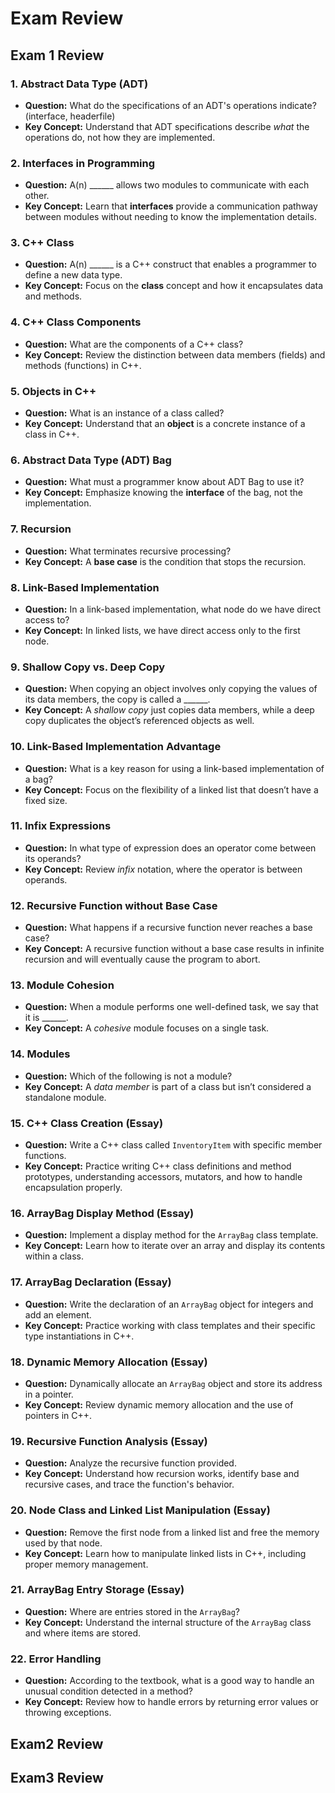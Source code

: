 # Exam Review

## **Exam 1 Review** 

### 1. **Abstract Data Type (ADT)**
   - **Question:** What do the specifications of an ADT's operations indicate? (interface, headerfile)
   - **Key Concept:** Understand that ADT specifications describe *what* the operations do, not how they are implemented.

### 2. **Interfaces in Programming**
   - **Question:** A(n) ______ allows two modules to communicate with each other.
   - **Key Concept:** Learn that **interfaces** provide a communication pathway between modules without needing to know the implementation details.

### 3. **C++ Class**
   - **Question:** A(n) ______ is a C++ construct that enables a programmer to define a new data type.
   - **Key Concept:** Focus on the **class** concept and how it encapsulates data and methods.

### 4. **C++ Class Components**
   - **Question:** What are the components of a C++ class?
   - **Key Concept:** Review the distinction between data members (fields) and methods (functions) in C++.

### 5. **Objects in C++**
   - **Question:** What is an instance of a class called?
   - **Key Concept:** Understand that an **object** is a concrete instance of a class in C++.

### 6. **Abstract Data Type (ADT) Bag**
   - **Question:** What must a programmer know about ADT Bag to use it?
   - **Key Concept:** Emphasize knowing the **interface** of the bag, not the implementation.

### 7. **Recursion**
   - **Question:** What terminates recursive processing?
   - **Key Concept:** A **base case** is the condition that stops the recursion.

### 8. **Link-Based Implementation**
   - **Question:** In a link-based implementation, what node do we have direct access to?
   - **Key Concept:** In linked lists, we have direct access only to the first node.

### 9. **Shallow Copy vs. Deep Copy**
   - **Question:** When copying an object involves only copying the values of its data members, the copy is called a ______.
   - **Key Concept:** A *shallow copy* just copies data members, while a deep copy duplicates the object’s referenced objects as well.

### 10. **Link-Based Implementation Advantage**
   - **Question:** What is a key reason for using a link-based implementation of a bag?
   - **Key Concept:** Focus on the flexibility of a linked list that doesn’t have a fixed size.

### 11. **Infix Expressions**
   - **Question:** In what type of expression does an operator come between its operands?
   - **Key Concept:** Review *infix* notation, where the operator is between operands.

### 12. **Recursive Function without Base Case**
   - **Question:** What happens if a recursive function never reaches a base case?
   - **Key Concept:** A recursive function without a base case results in infinite recursion and will eventually cause the program to abort.

### 13. **Module Cohesion**
   - **Question:** When a module performs one well-defined task, we say that it is ______.
   - **Key Concept:** A *cohesive* module focuses on a single task.

### 14. **Modules**
   - **Question:** Which of the following is not a module?
   - **Key Concept:** A *data member* is part of a class but isn’t considered a standalone module.

### 15. **C++ Class Creation (Essay)**
   - **Question:** Write a C++ class called `InventoryItem` with specific member functions.
   - **Key Concept:** Practice writing C++ class definitions and method prototypes, understanding accessors, mutators, and how to handle encapsulation properly.

### 16. **ArrayBag Display Method (Essay)**
   - **Question:** Implement a display method for the `ArrayBag` class template.
   - **Key Concept:** Learn how to iterate over an array and display its contents within a class.

### 17. **ArrayBag Declaration (Essay)**
   - **Question:** Write the declaration of an `ArrayBag` object for integers and add an element.
   - **Key Concept:** Practice working with class templates and their specific type instantiations in C++.

### 18. **Dynamic Memory Allocation (Essay)**
   - **Question:** Dynamically allocate an `ArrayBag` object and store its address in a pointer.
   - **Key Concept:** Review dynamic memory allocation and the use of pointers in C++.

### 19. **Recursive Function Analysis (Essay)**
   - **Question:** Analyze the recursive function provided.
   - **Key Concept:** Understand how recursion works, identify base and recursive cases, and trace the function's behavior.

### 20. **Node Class and Linked List Manipulation (Essay)**
   - **Question:** Remove the first node from a linked list and free the memory used by that node.
   - **Key Concept:** Learn how to manipulate linked lists in C++, including proper memory management.

### 21. **ArrayBag Entry Storage (Essay)**
   - **Question:** Where are entries stored in the `ArrayBag`?
   - **Key Concept:** Understand the internal structure of the `ArrayBag` class and where items are stored.

### 22. **Error Handling**
   - **Question:** According to the textbook, what is a good way to handle an unusual condition detected in a method?
   - **Key Concept:** Review how to handle errors by returning error values or throwing exceptions.

## **Exam2 Review**
## **Exam3 Review**